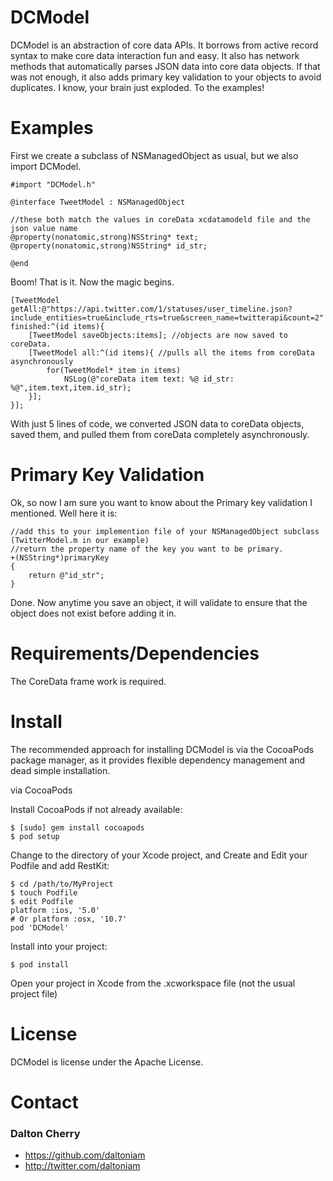 # DCModel #

DCModel is an abstraction of core data APIs. It borrows from active record syntax to make core data interaction fun and easy. It also has network methods that automatically parses JSON data into core data objects. If that was not enough, it also adds primary key validation to your objects to avoid duplicates. I know, your brain just exploded. To the examples!

# Examples #
First we create a subclass of NSManagedObject as usual, but we also import DCModel.

	#import "DCModel.h"

	@interface TweetModel : NSManagedObject

	//these both match the values in coreData xcdatamodeld file and the json value name
	@property(nonatomic,strong)NSString* text; 
	@property(nonatomic,strong)NSString* id_str;

	@end

Boom! That is it. Now the magic begins.

	[TweetModel getAll:@"https://api.twitter.com/1/statuses/user_timeline.json?include_entities=true&include_rts=true&screen_name=twitterapi&count=2" finished:^(id items){
	    [TweetModel saveObjects:items]; //objects are now saved to coreData.
	    [TweetModel all:^(id items){ //pulls all the items from coreData asynchronously 
	        for(TweetModel* item in items)
	            NSLog(@"coreData item text: %@ id_str: %@",item.text,item.id_str);
	    }];
	}];

With just 5 lines of code, we converted JSON data to coreData objects, saved them, and pulled them from coreData completely asynchronously.
	
# Primary Key Validation #

Ok, so now I am sure you want to know about the Primary key validation I mentioned. Well here it is:
	
	//add this to your implemention file of your NSManagedObject subclass (TwitterModel.m in our example)
	//return the property name of the key you want to be primary.
	+(NSString*)primaryKey
	{
	    return @"id_str";
	}
Done. Now anytime you save an object, it will validate to ensure that the object does not exist before adding it in. 

# Requirements/Dependencies  #

The CoreData frame work is required.

# Install #

The recommended approach for installing DCModel is via the CocoaPods package manager, as it provides flexible dependency management and dead simple installation.

via CocoaPods

Install CocoaPods if not already available:

	$ [sudo] gem install cocoapods
	$ pod setup
Change to the directory of your Xcode project, and Create and Edit your Podfile and add RestKit:

	$ cd /path/to/MyProject
	$ touch Podfile
	$ edit Podfile
	platform :ios, '5.0' 
	# Or platform :osx, '10.7'
	pod 'DCModel'

Install into your project:

	$ pod install
	
Open your project in Xcode from the .xcworkspace file (not the usual project file)

# License #

DCModel is license under the Apache License.

# Contact #

### Dalton Cherry ###
* https://github.com/daltoniam
* http://twitter.com/daltoniam
